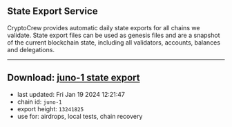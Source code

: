 ## State Export Service
CryptoCrew provides automatic daily state exports for all chains we validate. State export files can be used as genesis files and are a snapshot of the current blockchain state, including all validators, accounts, balances and delegations.

---
**Download: [juno-1 state export](https://dl.ccvalidators.com/SERVICE/juno/juno-1_export_13241825.json)**
---

- last updated: Fri Jan 19 2024 12:21:47
- chain id: `juno-1`
- export height: `13241825`
- use for: airdrops, local tests, chain recovery
